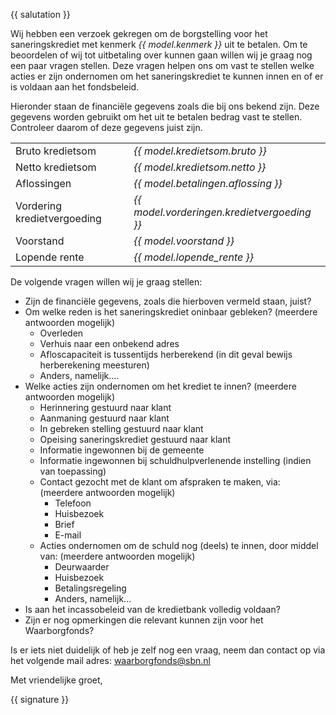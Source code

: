 {{ salutation }}

Wij hebben een verzoek gekregen om de borgstelling voor het saneringskrediet met kenmerk *{{ model.kenmerk }}* uit te betalen. Om te beoordelen of wij tot uitbetaling over kunnen gaan willen wij je graag nog een paar vragen stellen. Deze vragen helpen ons om vast te stellen welke acties er zijn ondernomen om het saneringskrediet te kunnen innen en of er is voldaan aan het fondsbeleid.

Hieronder staan de financiële gegevens zoals die bij ons bekend zijn. Deze gegevens worden gebruikt om het uit te betalen bedrag vast te stellen.
Controleer daarom of deze gegevens juist zijn.

|   |   |
| - | - |
| Bruto kredietsom                          | *{{ model.kredietsom.bruto }}*                  |
| Netto kredietsom                          | *{{ model.kredietsom.netto }}*                  |
| Aflossingen                               | *{{ model.betalingen.aflossing }}*              |
| Vordering kredietvergoeding               | *{{ model.vorderingen.kredietvergoeding }}*     |
| Voorstand                                 | *{{ model.voorstand }}*                         |
| Lopende rente                             | *{{ model.lopende_rente }}*                     |

De volgende vragen willen wij je graag stellen:

* Zijn de financiële gegevens, zoals die hierboven vermeld staan, juist?
* Om welke reden is het saneringskrediet oninbaar gebleken? (meerdere antwoorden mogelijk)
  * Overleden
  * Verhuis naar een onbekend adres
  * Afloscapaciteit is tussentijds herberekend (in dit geval bewijs herberekening meesturen)
  * Anders, namelijk....
* Welke acties zijn ondernomen om het krediet te innen? (meerdere antwoorden mogelijk)
  * Herinnering gestuurd naar klant
  * Aanmaning gestuurd naar klant
  * In gebreken stelling gestuurd naar klant
  * Opeising saneringskrediet gestuurd naar klant
  * Informatie ingewonnen bij de gemeente
  * Informatie ingewonnen bij schuldhulpverlenende instelling (indien van toepassing)
  * Contact gezocht met de klant om afspraken te maken, via: (meerdere antwoorden mogelijk)
    * Telefoon
    * Huisbezoek
    * Brief
    * E-mail
  * Acties ondernomen om de schuld nog (deels) te innen, door middel van: (meerdere antwoorden mogelijk)
    * Deurwaarder
    * Huisbezoek
    * Betalingsregeling
    * Anders, namelijk...
* Is aan het incassobeleid van de kredietbank volledig voldaan?
* Zijn er nog opmerkingen die relevant kunnen zijn voor het Waarborgfonds?

Is er iets niet duidelijk of heb je zelf nog een vraag, neem dan contact op via het volgende mail adres: waarborgfonds@sbn.nl

Met vriendelijke groet,

{{ signature }}